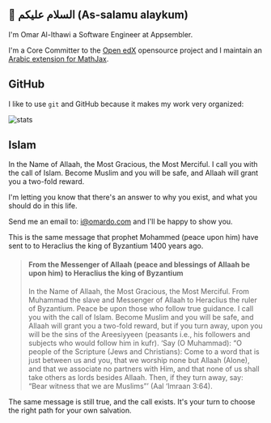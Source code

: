 ## :handshake: السلام عليكم (As-salamu alaykum)

I'm Omar Al-Ithawi a Software Engineer at Appsembler.

I'm a Core Committer to the [Open edX](http://open.edx.org/) opensource project and I maintain an [Arabic extension for MathJax](https://github.com/OmarIthawi/arabic-mathjax).

## GitHub

I like to use `git` and GitHub because it makes my work very organized:

![stats](https://github-readme-stats.vercel.app/api?username=omarithawi&theme=light&show_icons=true)

## Islam

In the Name of Allaah, the Most Gracious, the Most Merciful. 
I call you with the call of Islam. Become Muslim and you will be safe,
and Allaah will grant you a two-fold reward.

I'm letting you know that there's an answer to why you exist,
and what you should do in this life.

Send me an email to: i@omardo.com and I'll be happy to show you.



This is the same message that prophet Mohammed (peace upon him) have sent to to Heraclius the king of Byzantium 1400 years ago.

> #### From the Messenger of Allaah (peace and blessings of Allaah be upon him) to Heraclius the king of Byzantium
> In the Name of Allaah, the Most Gracious, the Most Merciful. From Muhammad the slave and Messenger of Allaah to Heraclius the ruler of Byzantium. Peace be upon those who follow true guidance. I call you with the call of Islam. Become Muslim and you will be safe, and Allaah will grant you a two-fold reward, but if you turn away, upon you will be the sins of the Areesiyyeen (peasants i.e., his followers and subjects who would follow him in kufr).
> ‘Say (O Muhammad): “O people of the Scripture (Jews and Christians): Come to a word that is just between us and you, that we worship none but Allaah (Alone), and that we associate no partners with Him, and that none of us shall take others as lords besides Allaah. Then, if they turn away, say: “Bear witness that we are Muslims”’
> (Aal ‘Imraan 3:64).

The same message is still true, and the call exists. It's your turn to choose the right path for your own salvation.


